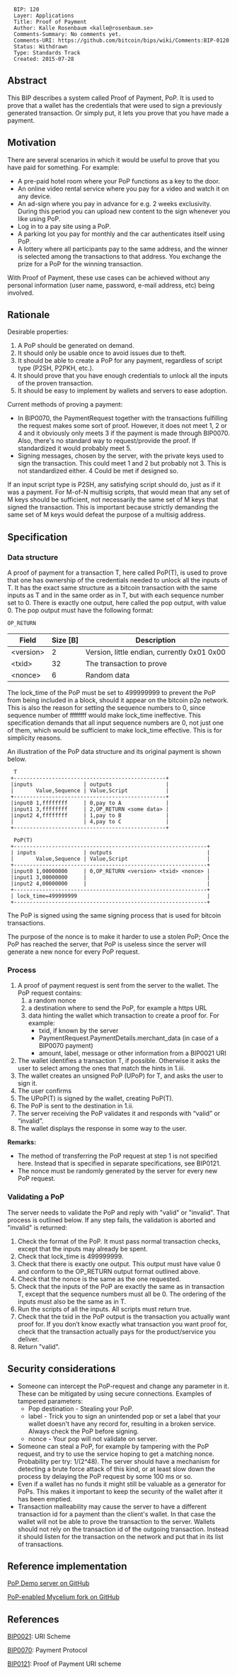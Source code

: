       BIP: 120
      Layer: Applications
      Title: Proof of Payment
      Author: Kalle Rosenbaum <kalle@rosenbaum.se>
      Comments-Summary: No comments yet.
      Comments-URI: https://github.com/bitcoin/bips/wiki/Comments:BIP-0120
      Status: Withdrawn
      Type: Standards Track
      Created: 2015-07-28

## Abstract

This BIP describes a system called Proof of Payment, PoP. It is used to
prove that a wallet has the credentials that were used to sign a
previously generated transaction. Or simply put, it lets you prove that
you have made a payment.

## Motivation

There are several scenarios in which it would be useful to prove that
you have paid for something. For example:

-   A pre-paid hotel room where your PoP functions as a key to the door.
-   An online video rental service where you pay for a video and watch
    it on any device.
-   An ad-sign where you pay in advance for e.g. 2 weeks exclusivity.
    During this period you can upload new content to the sign whenever
    you like using PoP.
-   Log in to a pay site using a PoP.
-   A parking lot you pay for monthly and the car authenticates itself
    using PoP.
-   A lottery where all participants pay to the same address, and the
    winner is selected among the transactions to that address. You
    exchange the prize for a PoP for the winning transaction.

With Proof of Payment, these use cases can be achieved without any
personal information (user name, password, e-mail address, etc) being
involved.

## Rationale

Desirable properties:

1.  A PoP should be generated on demand.
2.  It should only be usable once to avoid issues due to theft.
3.  It should be able to create a PoP for any payment, regardless of
    script type (P2SH, P2PKH, etc.).
4.  It should prove that you have enough credentials to unlock all the
    inputs of the proven transaction.
5.  It should be easy to implement by wallets and servers to ease
    adoption.

Current methods of proving a payment:

-   In BIP0070, the PaymentRequest together with the transactions
    fulfilling the request makes some sort of proof. However, it does
    not meet 1, 2 or 4 and it obviously only meets 3 if the payment is
    made through BIP0070. Also, there's no standard way to
    request/provide the proof. If standardized it would probably meet 5.
-   Signing messages, chosen by the server, with the private keys used
    to sign the transaction. This could meet 1 and 2 but probably not 3.
    This is not standardized either. 4 Could be met if designed so.

If an input script type is P2SH, any satisfying script should do, just
as if it was a payment. For M-of-N multisig scripts, that would mean
that any set of M keys should be sufficient, not necessarily the same
set of M keys that signed the transaction. This is important because
strictly demanding the same set of M keys would defeat the purpose of a
multisig address.

## Specification

### Data structure

A proof of payment for a transaction T, here called PoP(T), is used to
prove that one has ownership of the credentials needed to unlock all the
inputs of T. It has the exact same structure as a bitcoin transaction
with the same inputs as T and in the same order as in T, but with each
sequence number set to 0. There is exactly one output, here called the
pop output, with value 0. The pop output must have the following format:

`OP_RETURN `<version>` `<txid>` `<nonce>

| Field           | Size \[B\] | Description                                 |
|-----------------|------------|---------------------------------------------|
| &lt;version&gt; | 2          | Version, little endian, currently 0x01 0x00 |
| &lt;txid&gt;    | 32         | The transaction to prove                    |
| &lt;nonce&gt;   | 6          | Random data                                 |

The lock\_time of the PoP must be set to 499999999 to prevent the PoP
from being included in a block, should it appear on the bitcoin p2p
network. This is also the reason for setting the sequence numbers to 0,
since sequence number of ffffffff would make lock\_time ineffective.
This specification demands that all input sequence numbers are 0, not
just one of them, which would be sufficient to make lock\_time
effective. This is for simplicity reasons.

An illustration of the PoP data structure and its original payment is
shown below.

      T
     +------------------------------------------------+
     |inputs                | outputs                 |
     |       Value,Sequence | Value,Script            |
     +------------------------------------------------+
     |input0 1,ffffffff     | 0,pay to A              |
     |input1 3,ffffffff     | 2,OP_RETURN <some data> |
     |input2 4,ffffffff     | 1,pay to B              |
     |                      | 4,pay to C              |
     +------------------------------------------------+
     
      PoP(T)
     +-------------------------------------------------------------+
     | inputs               | outputs                              |
     |       Value,Sequence | Value,Script                         |
     +-------------------------------------------------------------+
     |input0 1,00000000     | 0,OP_RETURN <version> <txid> <nonce> |
     |input1 3,00000000     |                                      |
     |input2 4,00000000     |                                      |
     +-------------------------------------------------------------+
     | lock_time=499999999                                         |
     +-------------------------------------------------------------+

The PoP is signed using the same signing process that is used for
bitcoin transactions.

The purpose of the nonce is to make it harder to use a stolen PoP; Once
the PoP has reached the server, that PoP is useless since the server
will generate a new nonce for every PoP request.

### Process

1.  A proof of payment request is sent from the server to the wallet.
    The PoP request contains:
    1.  a random nonce
    2.  a destination where to send the PoP, for example a https URL
    3.  data hinting the wallet which transaction to create a proof for.
        For example:
        -   txid, if known by the server
        -   PaymentRequest.PaymentDetails.merchant\_data (in case of a
            BIP0070 payment)
        -   amount, label, message or other information from a BIP0021
            URI
2.  The wallet identifies a transaction T, if possible. Otherwise it
    asks the user to select among the ones that match the hints in
    1.iii.
3.  The wallet creates an unsigned PoP (UPoP) for T, and asks the user
    to sign it.
4.  The user confirms
5.  The UPoP(T) is signed by the wallet, creating PoP(T).
6.  The PoP is sent to the destination in 1.ii.
7.  The server receiving the PoP validates it and responds with “valid”
    or “invalid”.
8.  The wallet displays the response in some way to the user.

**Remarks:**

-   The method of transferring the PoP request at step 1 is not
    specified here. Instead that is specified in separate
    specifications, see BIP0121.
-   The nonce must be randomly generated by the server for every new PoP
    request.

### Validating a PoP

The server needs to validate the PoP and reply with "valid" or
"invalid". That process is outlined below. If any step fails, the
validation is aborted and "invalid" is returned:

1.  Check the format of the PoP. It must pass normal transaction checks,
    except that the inputs may already be spent.
2.  Check that lock\_time is 499999999.
3.  Check that there is exactly one output. This output must have value
    0 and conform to the OP\_RETURN output format outlined above.
4.  Check that the nonce is the same as the one requested.
5.  Check that the inputs of the PoP are exactly the same as in
    transaction T, except that the sequence numbers must all be 0. The
    ordering of the inputs must also be the same as in T.
6.  Run the scripts of all the inputs. All scripts must return true.
7.  Check that the txid in the PoP output is the transaction you
    actually want proof for. If you don’t know exactly what transaction
    you want proof for, check that the transaction actually pays for the
    product/service you deliver.
8.  Return "valid".

## Security considerations

-   Someone can intercept the PoP-request and change any parameter in
    it. These can be mitigated by using secure connections. Examples of
    tampered parameters:
    -   Pop destination - Stealing your PoP.
    -   label - Trick you to sign an unintended pop or set a label that
        your wallet doesn't have any record for, resulting in a broken
        service. Always check the PoP before signing.
    -   nonce - Your pop will not validate on server.
-   Someone can steal a PoP, for example by tampering with the PoP
    request, and try to use the service hoping to get a matching nonce.
    Probability per try: 1/(2^48). The server should have a mechanism
    for detecting a brute force attack of this kind, or at least slow
    down the process by delaying the PoP request by some 100 ms or so.
-   Even if a wallet has no funds it might still be valuable as a
    generator for PoPs. This makes it important to keep the security of
    the wallet after it has been emptied.
-   Transaction malleability may cause the server to have a different
    transaction id for a payment than the client's wallet. In that case
    the wallet will not be able to prove the transaction to the server.
    Wallets should not rely on the transaction id of the outgoing
    transaction. Instead it should listen for the transaction on the
    network and put that in its list of transactions.

## Reference implementation

[PoP Demo server on GitHub](https://github.com/kallerosenbaum/poppoc)

[PoP-enabled Mycelium fork on
GitHub](https://github.com/kallerosenbaum/wallet)

## References

[BIP0021](https://github.com/bitcoin/bips/blob/master/bip-0021.mediawiki):
URI Scheme

[BIP0070](https://github.com/bitcoin/bips/blob/master/bip-0070.mediawiki):
Payment Protocol

[BIP0121](https://github.com/bitcoin/bips/blob/master/bip-0121.mediawiki):
Proof of Payment URI scheme
